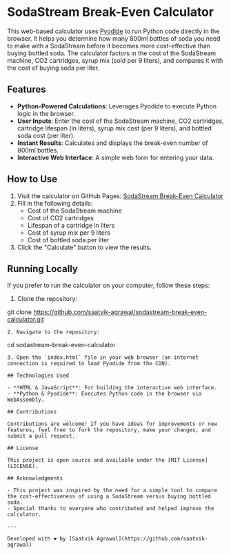 
# SodaStream Break-Even Calculator

This web-based calculator uses [Pyodide](https://pyodide.org) to run Python code directly in the browser. It helps you determine how many 800ml bottles of soda you need to make with a SodaStream before it becomes more cost-effective than buying bottled soda. The calculator factors in the cost of the SodaStream machine, CO2 cartridges, syrup mix (sold per 9 liters), and compares it with the cost of buying soda per liter.

## Features

- **Python-Powered Calculations**: Leverages Pyodide to execute Python logic in the browser.
- **User Inputs**: Enter the cost of the SodaStream machine, CO2 cartridges, cartridge lifespan (in liters), syrup mix cost (per 9 liters), and bottled soda cost (per liter).
- **Instant Results**: Calculates and displays the break-even number of 800ml bottles.
- **Interactive Web Interface**: A simple web form for entering your data.

## How to Use

1. Visit the calculator on GitHub Pages: [SodaStream Break-Even Calculator](https://saatvik-agrawal.github.io/sodastream-break-even-calculator/)
2. Fill in the following details:
   - Cost of the SodaStream machine
   - Cost of CO2 cartridges
   - Lifespan of a cartridge in liters
   - Cost of syrup mix per 9 liters
   - Cost of bottled soda per liter
3. Click the "Calculate" button to view the results.

## Running Locally

If you prefer to run the calculator on your computer, follow these steps:

1. Clone the repository:

git clone https://github.com/saatvik-agrawal/sodastream-break-even-calculator.git

```
2. Navigate to the repository:
```

cd sodastream-break-even-calculator

```
3. Open the `index.html` file in your web browser (an internet connection is required to load Pyodide from the CDN).

## Technologies Used

- **HTML & JavaScript**: For building the interactive web interface.
- **Python & Pyodide**: Executes Python code in the browser via WebAssembly.

## Contributions

Contributions are welcome! If you have ideas for improvements or new features, feel free to fork the repository, make your changes, and submit a pull request.

## License

This project is open source and available under the [MIT License](LICENSE).

## Acknowledgments

- This project was inspired by the need for a simple tool to compare the cost-effectiveness of using a SodaStream versus buying bottled soda.
- Special thanks to everyone who contributed and helped improve the calculator.

---

Developed with ❤️ by [Saatvik Agrawal](https://github.com/saatvik-agrawal)
```
